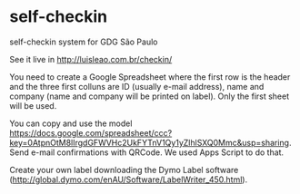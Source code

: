 self-checkin
============

self-checkin system for GDG São Paulo


See it live in http://luisleao.com.br/checkin/

You need to create a Google Spreadsheet where the first row is the header and the three first colluns are ID (usually e-mail address), name and company (name and company will be printed on label). Only the first sheet will be used.

You can copy and use the model https://docs.google.com/spreadsheet/ccc?key=0AtpnOtM8lIrgdGFWVHc2UkFYTnV1Qy1yZlhlSXQ0Mmc&usp=sharing.
Send e-mail confirmations with QRCode. We used Apps Script to do that.


Create your own label downloading the Dymo Label software (http://global.dymo.com/enAU/Software/LabelWriter_450.html).

